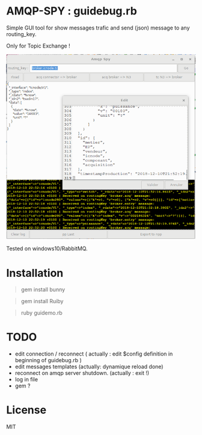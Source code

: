 AMQP-SPY : guidebug.rb
======================

Simple GUI tool for show messages trafic and send (json) message to any routing_key.

Only for Topic Exchange !

![hmi](https://raw.githubusercontent.com/glurp/amqp-spy/master/hmi.png)

Tested on windows10/RabbitMQ.

Installation
============

> gem install bunny

> gem install Ruiby

> ruby guidemo.rb


TODO
====

* edit connection / reconnect ( actually : edit $config definition in beginning of guidebug.rb )
* edit messages templates (actually: dynamique reload done)
* reconnect on amqp server shutdown. (actually : exit !)
* log in file
* gem ?

License
=======
MIT

